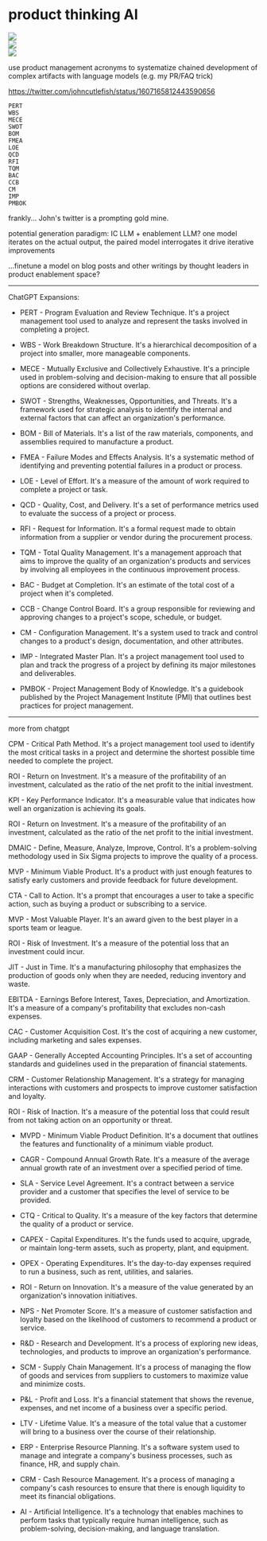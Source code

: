 # product thinking AI

![](https://img.shields.io/badge/tag-experimental-lightgrey)  
![](https://img.shields.io/badge/tag-foundation-lightgrey)  
![](https://img.shields.io/badge/tag-tooling-lightgrey)  



use product management acronyms to systematize chained development of complex artifacts with language models (e.g. my PR/FAQ trick)

https://twitter.com/johncutlefish/status/1607165812443590656

    PERT
    WBS
    MECE
    SWOT
    BOM
    FMEA
    LOE
    QCD
    RFI
    TQM
    BAC
    CCB
    CM
    IMP
    PMBOK

frankly... John's twitter is a prompting gold mine. 

potential generation paradigm: IC LLM + enablement LLM? one model iterates on the actual output, the paired model interrogates it drive iterative improvements

...finetune a model on blog posts and other writings by thought leaders in product enablement space?


---

ChatGPT Expansions:

* PERT - Program Evaluation and Review Technique. It's a project management tool used to analyze and represent the tasks involved in completing a project.

* WBS - Work Breakdown Structure. It's a hierarchical decomposition of a project into smaller, more manageable components.

* MECE - Mutually Exclusive and Collectively Exhaustive. It's a principle used in problem-solving and decision-making to ensure that all possible options are considered without overlap.

* SWOT - Strengths, Weaknesses, Opportunities, and Threats. It's a framework used for strategic analysis to identify the internal and external factors that can affect an organization's performance.

* BOM - Bill of Materials. It's a list of the raw materials, components, and assemblies required to manufacture a product.

* FMEA - Failure Modes and Effects Analysis. It's a systematic method of identifying and preventing potential failures in a product or process.

* LOE - Level of Effort. It's a measure of the amount of work required to complete a project or task.

* QCD - Quality, Cost, and Delivery. It's a set of performance metrics used to evaluate the success of a project or process.

* RFI - Request for Information. It's a formal request made to obtain information from a supplier or vendor during the procurement process.

* TQM - Total Quality Management. It's a management approach that aims to improve the quality of an organization's products and services by involving all employees in the continuous improvement process.

* BAC - Budget at Completion. It's an estimate of the total cost of a project when it's completed.

* CCB - Change Control Board. It's a group responsible for reviewing and approving changes to a project's scope, schedule, or budget.

* CM - Configuration Management. It's a system used to track and control changes to a product's design, documentation, and other attributes.

* IMP - Integrated Master Plan. It's a project management tool used to plan and track the progress of a project by defining its major milestones and deliverables.

* PMBOK - Project Management Body of Knowledge. It's a guidebook published by the Project Management Institute (PMI) that outlines best practices for project management.

---

more from chatgpt

CPM - Critical Path Method. It's a project management tool used to identify the most critical tasks in a project and determine the shortest possible time needed to complete the project.

ROI - Return on Investment. It's a measure of the profitability of an investment, calculated as the ratio of the net profit to the initial investment.

KPI - Key Performance Indicator. It's a measurable value that indicates how well an organization is achieving its goals.

ROI - Return on Investment. It's a measure of the profitability of an investment, calculated as the ratio of the net profit to the initial investment.

DMAIC - Define, Measure, Analyze, Improve, Control. It's a problem-solving methodology used in Six Sigma projects to improve the quality of a process.

MVP - Minimum Viable Product. It's a product with just enough features to satisfy early customers and provide feedback for future development.

CTA - Call to Action. It's a prompt that encourages a user to take a specific action, such as buying a product or subscribing to a service.

MVP - Most Valuable Player. It's an award given to the best player in a sports team or league.

ROI - Risk of Investment. It's a measure of the potential loss that an investment could incur.

JIT - Just in Time. It's a manufacturing philosophy that emphasizes the production of goods only when they are needed, reducing inventory and waste.

EBITDA - Earnings Before Interest, Taxes, Depreciation, and Amortization. It's a measure of a company's profitability that excludes non-cash expenses.

CAC - Customer Acquisition Cost. It's the cost of acquiring a new customer, including marketing and sales expenses.

GAAP - Generally Accepted Accounting Principles. It's a set of accounting standards and guidelines used in the preparation of financial statements.

CRM - Customer Relationship Management. It's a strategy for managing interactions with customers and prospects to improve customer satisfaction and loyalty.

ROI - Risk of Inaction. It's a measure of the potential loss that could result from not taking action on an opportunity or threat.

* MVPD - Minimum Viable Product Definition. It's a document that outlines the features and functionality of a minimum viable product.

* CAGR - Compound Annual Growth Rate. It's a measure of the average annual growth rate of an investment over a specified period of time.

* SLA - Service Level Agreement. It's a contract between a service provider and a customer that specifies the level of service to be provided.

* CTQ - Critical to Quality. It's a measure of the key factors that determine the quality of a product or service.

* CAPEX - Capital Expenditures. It's the funds used to acquire, upgrade, or maintain long-term assets, such as property, plant, and equipment.

* OPEX - Operating Expenditures. It's the day-to-day expenses required to run a business, such as rent, utilities, and salaries.

* ROI - Return on Innovation. It's a measure of the value generated by an organization's innovation initiatives.

* NPS - Net Promoter Score. It's a measure of customer satisfaction and loyalty based on the likelihood of customers to recommend a product or service.

* R&D - Research and Development. It's a process of exploring new ideas, technologies, and products to improve an organization's performance.

* SCM - Supply Chain Management. It's a process of managing the flow of goods and services from suppliers to customers to maximize value and minimize costs.

* P&L - Profit and Loss. It's a financial statement that shows the revenue, expenses, and net income of a business over a specific period.

* LTV - Lifetime Value. It's a measure of the total value that a customer will bring to a business over the course of their relationship.

* ERP - Enterprise Resource Planning. It's a software system used to manage and integrate a company's business processes, such as finance, HR, and supply chain.

* CRM - Cash Resource Management. It's a process of managing a company's cash resources to ensure that there is enough liquidity to meet its financial obligations.

* AI - Artificial Intelligence. It's a technology that enables machines to perform tasks that typically require human intelligence, such as problem-solving, decision-making, and language translation.
